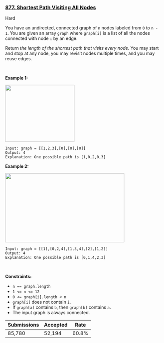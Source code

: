 ### [877. Shortest Path Visiting All Nodes](https://leetcode.com/problems/shortest-path-visiting-all-nodes/)

Hard

You have an undirected, connected graph of `` n `` nodes labeled from `` 0 `` to `` n - 1 ``. You are given an array `` graph `` where `` graph[i] `` is a list of all the nodes connected with node `` i `` by an edge.

Return _the length of the shortest path that visits every node_. You may start and stop at any node, you may revisit nodes multiple times, and you may reuse edges.

 

__Example 1:__

<img alt="" src="https://assets.leetcode.com/uploads/2021/05/12/shortest1-graph.jpg" style="width: 222px; height: 183px;"/>

```
Input: graph = [[1,2,3],[0],[0],[0]]
Output: 4
Explanation: One possible path is [1,0,2,0,3]
```

__Example 2:__

<img alt="" src="https://assets.leetcode.com/uploads/2021/05/12/shortest2-graph.jpg" style="width: 382px; height: 222px;"/>

```
Input: graph = [[1],[0,2,4],[1,3,4],[2],[1,2]]
Output: 4
Explanation: One possible path is [0,1,4,2,3]
```

 

__Constraints:__

*   `` n == graph.length ``
*   `` 1 <= n <= 12 ``
*   `` 0 <= graph[i].length < n ``
*   `` graph[i] `` does not contain `` i ``.
*   If `` graph[a] `` contains `` b ``, then `` graph[b] `` contains `` a ``.
*   The input graph is always connected.

| Submissions    | Accepted     | Rate   |
| -------------- | ------------ | ------ |
| 85,780 | 52,194 | 60.8% |